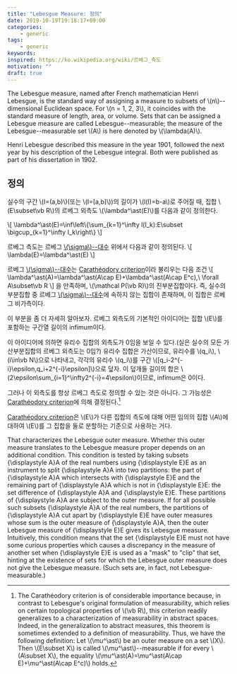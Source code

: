 ```yaml
---
title: "Lebesgue Measure: 정의"
date: 2019-10-19T19:18:17+09:00
categories:
    - generic
tags:
    - generic
keywords:
inspired: https://ko.wikipedia.org/wiki/르베그_측도
motivation: ""
draft: true
---
```


The Lebesgue measure, named after French mathematician Henri Lebesgue, is the standard way of assigning a measure to subsets of \\(n\\)--dimensional Euclidean space. For \\(n = 1, 2,  3\\), it coincides with the standard measure of length, area, or volume.
Sets that can be assigned a Lebesgue measure are called Lebesgue--measurable; the measure of the Lebesgue--measurable set \\(A\\) is here denoted by \\(\lambda(A)\\).

Henri Lebesgue described this measure in the year 1901, followed the next year by his description of the Lebesgue integral. Both were published as part of his dissertation in 1902.

## 정의

실수의 구간 \\(I=(a,b)\\)(또는 \\(I=[a,b]\\))의 길이가 \\(l(I)=b-a\\)로 주어질 때, 집합 \\(E\subset\vb R\\)의 르베그 외측도 \\(\lambda^\ast(E)\\)를 다음과 같이 정의한다.

\\[
\lambda^\ast(E)=\inf\left\\{\sum\_{k=1}^\infty l(I\_k):E\subset \bigcup\_{k=1}^\infty I\_k\right\\}
\\]

르베그 측도는 르베그 [\\(\sigma\\)--대수](https://en.wikipedia.org/wiki/Sigma-algebra) 위에서 다음과 같이 정의된다.
\\[
\lambda(E)=\lambda^\ast(E)
\\]

르베그 [\\(\sigma\\)--대수](https://en.wikipedia.org/wiki/Sigma-algebra)는 [Carathéodory criterion](https://en.wikipedia.org/wiki/Carath%C3%A9odory%27s_criterion)이라 불리우는 다음 조건
\\[
\lambda^\ast(A)=\lambda^\ast(A\cap E)+\lambda^\ast(A\cap E^c),\ \forall A\subset\vb R
\\]
을 만족하며, \\(\mathcal P(\vb R)\\)의 진부분집합이다.
즉, 실수의 부분집합 중 르베그 [\\(\sigma\\)--대수](https://en.wikipedia.org/wiki/Sigma-algebra)에 속하지 않는 집합이 존재하며, 이 집합은 르베그 비가측이다.

이 부분을 좀 더 자세히 알아보자.
르베그 외측도의 기본적인 아이디어는 집합 \\(E\\)를 포함하는 구간열 길이의 infimum이다.

이 아이디어에 의하면 유리수 집합의 외측도가 0임을 보일 수 있다.(실은 실수의 모든 가산부분집합의 르베그 외측도는 0임?)
유리수 집합은 가산이므로, 유리수를 \\(q\_i\\), \\(i\in\vb N\\)으로 나타내고, 각각의 유리수 \\(q\_i\\)를 구간 \\([q\_i-2^{-i}\epsilon,q\_i+2^{-i}\epsilon]\\)으로 덮자.
이 덮개들 길이의 합은 \\(2\epsilon\sum\_{i=1}^\infty2^{-i}=4\epsilon\\)이므로, infimum은 0이다.

그러나 이 외측도를 항상 르베그 측도로 정의할 수 있는 것은 아니다.
그 가능성은 [Carathéodory criterion](https://en.wikipedia.org/wiki/Carath%C3%A9odory%27s_criterion)에 의해 결정된다.[^lbg1]

[^lbg1]: The Carathéodory criterion is of considerable importance because, in contrast to Lebesgue's original formulation of measurability, which relies on certain topological properties of \\(\vb R\\), this criterion readily generalizes to a characterization of measurability in abstract spaces. Indeed, in the generalization to abstract measures, this theorem is sometimes extended to a definition of measurability. Thus, we have the following definition: Let \\(\mu^\ast\\) be an outer measure on a set \\(X\\). Then \\(E\subset X\\) is called \\(\mu^\ast\\)--measurable if for every \\(A\subset X\\), the equality \\(\mu^\ast(A)=\mu^\ast(A\cap E)+\mu^\ast(A\cap E^c)\\) holds.







[Carathéodory criterion](https://en.wikipedia.org/wiki/Carath%C3%A9odory%27s_criterion)은 \\(E\\)가 다른 집합의 측도에 대해 어떤
임의의 집합 \\(A\\)에 대하여 \\(E\\)를 그 집합을 둘로 분할하는 기준으로 사용하는 거다.



That characterizes the Lebesgue outer measure. Whether this outer measure translates to the Lebesgue measure proper depends on an additional condition. This condition is tested by taking subsets {\displaystyle A}A of the real numbers using {\displaystyle E}E as an instrument to split {\displaystyle A}A into two partitions: the part of {\displaystyle A}A which intersects with {\displaystyle E}E and the remaining part of {\displaystyle A}A which is not in {\displaystyle E}E: the set difference of {\displaystyle A}A and {\displaystyle E}E. These partitions of {\displaystyle A}A are subject to the outer measure. If for all possible such subsets {\displaystyle A}A of the real numbers, the partitions of {\displaystyle A}A cut apart by {\displaystyle E}E have outer measures whose sum is the outer measure of {\displaystyle A}A, then the outer Lebesgue measure of {\displaystyle E}E gives its Lebesgue measure. Intuitively, this condition means that the set {\displaystyle E}E must not have some curious properties which causes a discrepancy in the measure of another set when {\displaystyle E}E is used as a "mask" to "clip" that set, hinting at the existence of sets for which the Lebesgue outer measure does not give the Lebesgue measure. (Such sets are, in fact, not Lebesgue-measurable.)